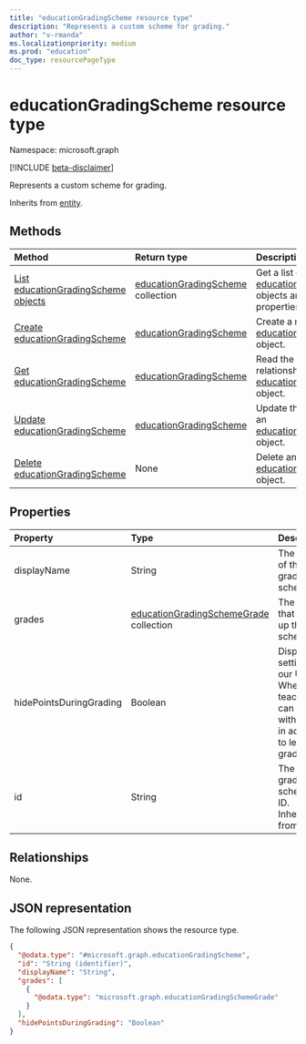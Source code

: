 ```yaml
---
title: "educationGradingScheme resource type"
description: "Represents a custom scheme for grading."
author: "v-rmanda"
ms.localizationpriority: medium
ms.prod: "education"
doc_type: resourcePageType
---
```


# educationGradingScheme resource type

Namespace: microsoft.graph

[!INCLUDE [beta-disclaimer](../../includes/beta-disclaimer.md)]

Represents a custom scheme for grading.

Inherits from [entity](../resources/entity.md).

## Methods
|Method|Return type|Description|
|:---|:---|:---|
|[List educationGradingScheme objects](../api/educationassignmentsettings-get.md)|[educationGradingScheme](../resources/educationgradingscheme.md) collection|Get a list of the [educationGradingScheme](../resources/educationgradingscheme.md) objects and their properties.|
|[Create educationGradingScheme](../api/educationassignment-post-gradingscheme.md)|[educationGradingScheme](../resources/educationgradingscheme.md)|Create a new [educationGradingScheme](../resources/educationgradingscheme.md) object.|
|[Get educationGradingScheme](../api/educationgradingscheme-get.md)|[educationGradingScheme](../resources/educationgradingscheme.md)|Read the properties and relationships of an [educationGradingScheme](../resources/educationgradingscheme.md) object.|
|[Update educationGradingScheme](../api/educationgradingscheme-update.md)|[educationGradingScheme](../resources/educationgradingscheme.md)|Update the properties of an [educationGradingScheme](../resources/educationgradingscheme.md) object.|
|[Delete educationGradingScheme](../api/educationgradingscheme-delete.md)|None|Delete an [educationGradingScheme](../resources/educationgradingscheme.md) object.|

## Properties
|Property|Type|Description|
|:---|:---|:---|
|displayName|String|The name of the grading scheme. |
|grades|[educationGradingSchemeGrade](../resources/educationgradingschemegrade.md) collection|The grades that make up the scheme.|
|hidePointsDuringGrading|Boolean|Display setting for our UI. Whether teachers can grade with points in addition to letter grades.|
|id|String|The grading scheme's ID. Inherited from [entity](../resources/entity.md).|

## Relationships
None.

## JSON representation
The following JSON representation shows the resource type.
<!-- {
  "blockType": "resource",
  "keyProperty": "id",
  "@odata.type": "microsoft.graph.educationGradingScheme",
  "baseType": "microsoft.graph.entity",
  "openType": false
}
-->
``` json
{
  "@odata.type": "#microsoft.graph.educationGradingScheme",
  "id": "String (identifier)",
  "displayName": "String",
  "grades": [
    {
      "@odata.type": "microsoft.graph.educationGradingSchemeGrade"
    }
  ],
  "hidePointsDuringGrading": "Boolean"
}
```


